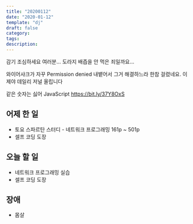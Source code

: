 ```yaml
---
title: "20200112"
date: "2020-01-12"
template: "dj"
draft: false
category: 
tags:
description:
---
```


감기 조심하세요 여러분...
도라지 배즙을 안 먹은 죄일까요...

와이어샤크가 자꾸 Permission denied 내뱉어서
그거 해결하느라 한참 걸렸네요.
이제야 데일리 저널 올립니다

같은 숫자는 싫어 JavaScript
<https://bit.ly/37Y8OxS>

## 어제 한 일

* 토요 스파르탄 스터디 - 네트워크 프로그래밍 161p ~ 501p
* 셀프 코딩 도장

## 오늘 할 일

* 네트워크 프로그래밍 실습
* 셀프 코딩 도장

## 장애

* 몸살

